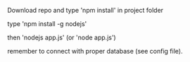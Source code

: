Download repo and type 'npm install' in project folder

type 'npm install -g nodejs'

then 'nodejs app.js' (or 'node app.js')

remember to connect with proper database (see config file).
